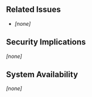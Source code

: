 ## Related Issues

- _[none]_

## Security Implications

_[none]_

## System Availability

_[none]_
